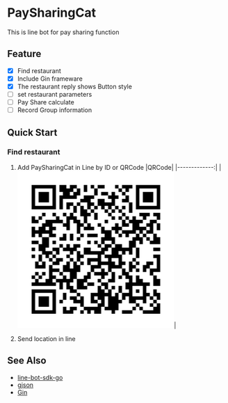 # PaySharingCat
This is line bot for pay sharing function 

## Feature
- [x] Find restaurant
- [x] Include Gin frameware
- [x] The restaurant reply shows Button style
- [ ] set restaurant parameters 
- [ ] Pay Share calculate
- [ ] Record Group information

## Quick Start

### Find restaurant 
1. Add PaySharingCat in Line by ID or QRCode
|QRCode|
|-------------:|
|![image](https://github.com/FinchChang/PaySharingCat/blob/master/922ysche.png)|

2. Send location in line

## See Also
* [line-bot-sdk-go](https://github.com/line/line-bot-sdk-go)
* [gjson](https://github.com/tidwall/gjson)
* [Gin](https://github.com/gin-gonic/gin)
